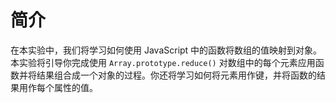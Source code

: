 # 简介

在本实验中，我们将学习如何使用 JavaScript 中的函数将数组的值映射到对象。本实验将引导你完成使用 `Array.prototype.reduce()` 对数组中的每个元素应用函数并将结果组合成一个对象的过程。你还将学习如何将元素用作键，并将函数的结果用作每个属性的值。
